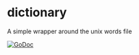 # dictionary

A simple wrapper around the unix words file

[![GoDoc](https://godoc.org/github.com/jbowens/dictionary?status.svg)](https://godoc.org/github.com/jbowens/dictionary)
